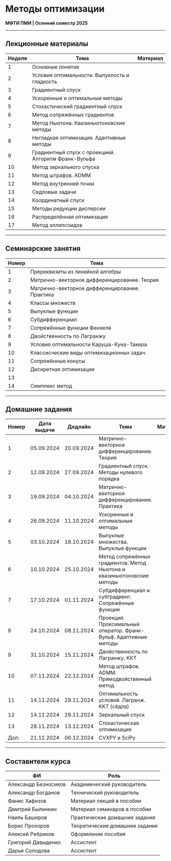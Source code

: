 # Методы оптимизации

**МФТИ ПМИ | Осенний семестр 2025**

---

## Лекционные материалы

| Неделя | Тема | Материал |
|--------|------|-----------|
| 1 | Основные понятия | |
| 2 | Условия оптимальности. Выпуклость и гладкость | |
| 3 | Градиентный спуск | |
| 4 | Ускоренные и оптимальные методы | |
| 5 | Стохастический градиентный спуск | |
| 6 | Метод сопряжённых градиентов | |
| 7 | Метод Ньютона. Квазиньютоновские методы | |
| 8 | Негладкая оптимизация. Адаптивные методы | |
| 9 | Градиентный спуск с проекцией. Алгоритм Франк-Вульфа | |
| 10 | Метод зеркального спуска | |
| 11 | Метод штрафов. ADMM | |
| 12 | Метод внутренней точки | |
| 13 | Седловые задачи | |
| 14 | Координатный спуск | |
| 15 | Методы редукции дисперсии | |
| 16 | Распределённая оптимизация | |
| 17 | Метод эллипсоидов | |

---

## Семинарские занятия

| Номер | Тема |
|-------|------|
| 1 | Пререквизиты из линейной алгебры |
| 2 | Матрично-векторное дифференцирование. Теория |
| 3 | Матрично-векторное дифференцирование. Практика |
| 4 | Классы множеств |
| 5 | Выпуклые функции |
| 6 | Субдифференциал |
| 7 | Сопряжённые функции Фенхеля |
| 8 | Двойственность по Лагранжу |
| 9 | Условия оптимальности Каруша-Куна-Такера |
| 10 | Классисческие виды оптимизационных задач |
| 11 | Сопряжённые конусы |
| 12 | Дискретная оптимизация |
| 13 |  |
| 14 | Симплекс метод |

---

## Домашние задания

| Номер | Дата выдачи | Дедлайн         | Тема                                                                 | Материал |
|-------|-------------|------------------|----------------------------------------------------------------------|----------|
| 1     | 05.09.2024  | 20.09.2024       | Матрично-векторное дифференцирование. Теория                        | |
| 2     | 12.09.2024  | 27.09.2024       | Градиентный спуск. Методы нулевого порядка                          | |
| 3     | 19.09.2024  | 04.10.2024       | Матрично-векторное дифференцирование. Практика                      | |
| 4     | 26.09.2024  | 11.10.2024       | Ускоренные и оптимальные методы                                     | |
| 5     | 03.10.2024  | 18.10.2024       | Выпуклые множества. Выпуклые функции                                | |
| 6     | 10.10.2024  | 25.10.2024       | Метод сопряжённых градиентов. Метод Ньютона и квазиньютоновские методы | |
| 7     | 17.10.2024  | 01.11.2024       | Субдифференциал и субградиент. Сопряжённые функции                  | |
| 8     | 24.10.2024  | 08.11.2024       | Проекция. Проксимальный оператор. Франк-Вульф. Адаптивные методы    | |
| 9     | 31.10.2024  | 15.11.2024       | Двойственность по Лагранжу. ККТ                                     | |
| 10    | 07.11.2024  | 22.12.2024       | Метод штрафов. ADMM. Прямодвойственный метод                        | |
| 11    | 14.11.2024  | 29.11.2024       | Оптимальность условий. Лагранж. KKT (сёдла)                         | |
| 12    | 14.11.2024  | 29.11.2024       | Зеркальный спуск                                                    | |
| 13    | 28.11.2024  | 13.12.2024       | Стохастическая оптимизация                                          | |
| Доп.    | 21.11.2024  | 06.12.2024     | CVXPY и SciPy                                                       | |

---

## Составители курса

| ФИ | Роль |
|-----|------|
| Александр Безносиков | Академический руководитель |
| Александр Богданов | Технический руководитель |
| Фанис Хафизов | Материал лекций в пособии |
| Дмитрий Былинкин | Материал семинаров в пособии |
| Наиль Баширов | Практические домашние задания |
| Борис Прохоров | Теоретические домашние задания |
| Алексей Ребриков | Оформление пособия |
| Григорий Давыденко | Ассистент |
| Дарья Солодова | Ассистент |
